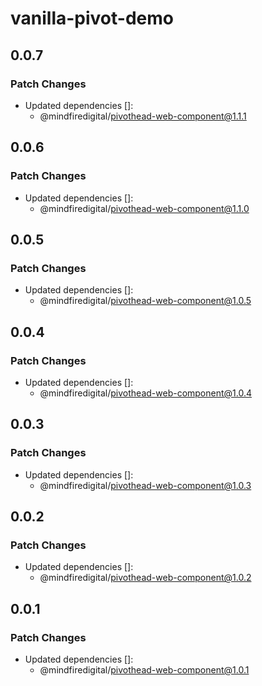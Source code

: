 # vanilla-pivot-demo

## 0.0.7

### Patch Changes

- Updated dependencies []:
  - @mindfiredigital/pivothead-web-component@1.1.1

## 0.0.6

### Patch Changes

- Updated dependencies []:
  - @mindfiredigital/pivothead-web-component@1.1.0

## 0.0.5

### Patch Changes

- Updated dependencies []:
  - @mindfiredigital/pivothead-web-component@1.0.5

## 0.0.4

### Patch Changes

- Updated dependencies []:
  - @mindfiredigital/pivothead-web-component@1.0.4

## 0.0.3

### Patch Changes

- Updated dependencies []:
  - @mindfiredigital/pivothead-web-component@1.0.3

## 0.0.2

### Patch Changes

- Updated dependencies []:
  - @mindfiredigital/pivothead-web-component@1.0.2

## 0.0.1

### Patch Changes

- Updated dependencies []:
  - @mindfiredigital/pivothead-web-component@1.0.1
